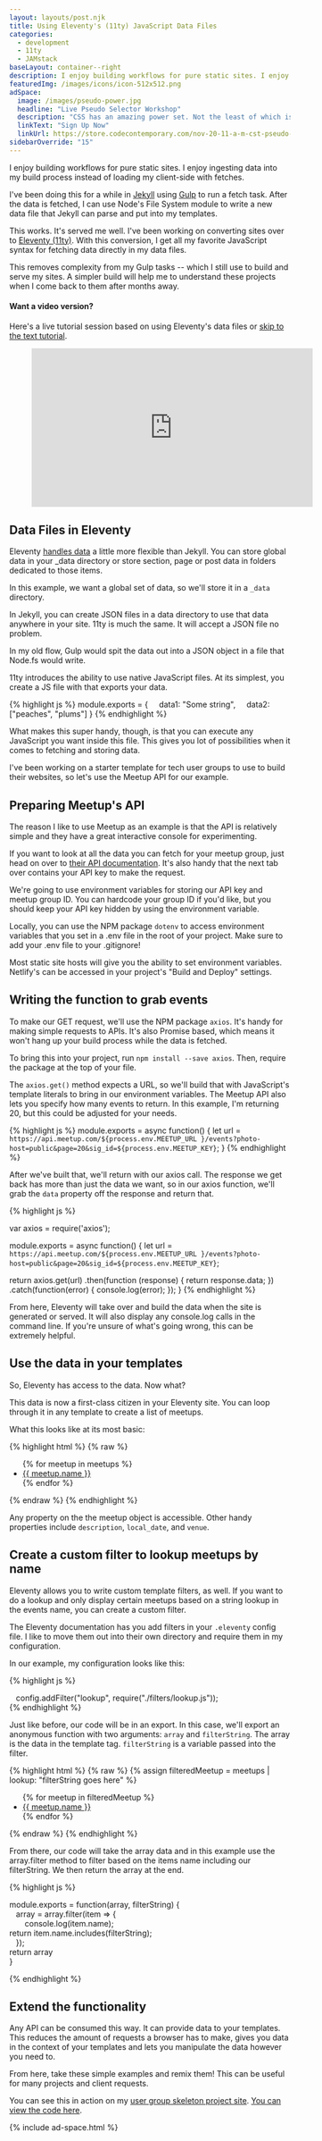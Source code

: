 ```yaml
---
layout: layouts/post.njk
title: Using Eleventy's (11ty) JavaScript Data Files
categories:
  - development
  - 11ty
  - JAMstack
baseLayout: container--right
description: I enjoy building workflows for pure static sites. I enjoy ingesting data into my build process instead of loading my client-side with fetches. In this example, we'll use Eleventy's ability to use a JavaScript file, to execute code to fetch data on site build, negating the need for task runners like Gulp.
featuredImg: /images/icons/icon-512x512.png
adSpace: 
  image: /images/pseudo-power.jpg
  headline: "Live Pseudo Selector Workshop"
  description: "CSS has an amazing power set. Not the least of which is creating stylistic elements on the fly using Pseudo Elements (::after and ::before). We'll cover the basics of ::before and ::after and explore three different powerful design patterns utilizing them."
  linkText: "Sign Up Now"
  linkUrl: https://store.codecontemporary.com/nov-20-11-a-m-cst-pseudo-elements-basics-after-and-before
sidebarOverride: "15"
---
```


I enjoy building workflows for pure static sites. I enjoy ingesting data into my build process instead of loading my client-side with fetches. 

I've been doing this for a while in [Jekyll](https://jekyllrb.com/) using [Gulp](https://gulpjs.com/) to run a fetch task. After the data is fetched, I can use Node's File System module to write a new data file that Jekyll can parse and put into my templates.

This works. It's served me well. I've been working on converting sites over to [Eleventy (11ty)](https://11ty.io). With this conversion, I get all my favorite JavaScript syntax for fetching data directly in my data files.

This removes complexity from my Gulp tasks -- which I still use to build and serve my sites. A simpler build will help me to understand these projects when I come back to them after months away.

#### Want a video version? 

Here's a live tutorial session based on using Eleventy's data files or [skip to the text tutorial](#data-files-in-eleventy).

<figure style="position: relative;
    width: 100%;
    height: 0;
    padding-bottom: 56.25%; margin-bottom: 1rem;">
      <iframe width="560" height="315" src="https://www.youtube.com/embed/JpK0G4vQjZI" frameborder="0" allow="accelerometer; autoplay; encrypted-media; gyroscope; picture-in-picture"  style="
          position: absolute;
          top: 0;
          left: 0;
          width: 100%;
          height: 100%;" allowfullscreen></iframe>
</figure>

## Data Files in Eleventy

Eleventy [handles data](https://www.11ty.io/docs/data/) a little more flexible than Jekyll. You can store global data in your _data directory or store section, page or post data in folders dedicated to those items.

In this example, we want a global set of data, so we'll store it in a `_data` directory.

In Jekyll, you can create JSON files in a data directory to use that data anywhere in your site. 11ty is much the same. It will accept a JSON file no problem.

In my old flow, Gulp would spit the data out into a JSON object in a file that Node.fs would write.

11ty introduces the ability to use native JavaScript files. At its simplest, you create a JS file with that exports your data.

{% highlight js %}
module.exports = {
    data1: "Some string",
    data2: ["peaches", "plums"]
}
{% endhighlight %}

What makes this super handy, though, is that you can execute any JavaScript you want inside this file. This gives you lot of possibilities when it comes to fetching and storing data.

I've been working on a starter template for tech user groups to use to build their websites, so let's use the Meetup API for our example.

## Preparing Meetup's API

The reason I like to use Meetup as an example is that the API is relatively simple and they have a great interactive console for experimenting.

If you want to look at all the data you can fetch for your meetup group, just head on over to [their API documentation](https://secure.meetup.com/meetup_api/console/). It's also handy that the next tab over contains your API key to make the request.

We're going to use environment variables for storing our API key and meetup group ID. You can hardcode your group ID if you'd like, but you should keep your API key hidden by using the environment variable.

Locally, you can use the NPM package `dotenv` to access environment variables that you set in a .env file in the root of your project. Make sure to add your .env file to your .gitignore!

Most static site hosts will give you the ability to set environment variables. Netlify's can be accessed in your project's "Build and Deploy" settings.

## Writing the function to grab events

To make our GET request, we'll use the NPM package `axios`. It's handy for making simple requests to APIs. It's also Promise based, which means it won't hang up your build process while the data is fetched.

To bring this into your project, run `npm install --save axios`. Then, require the package at the top of your file.

The `axios.get()` method expects a URL, so we'll build that with JavaScript's template literals to bring in our environment variables. The Meetup API also lets you specify how many events to return. In this example, I'm returning 20, but this could be adjusted for your needs.

{% highlight js %}
module.exports = async function() {
    let url = `https://api.meetup.com/${process.env.MEETUP_URL }/events?photo-host=public&page=20&sig_id=${process.env.MEETUP_KEY}`;
}
{% endhighlight %}

After we've built that, we'll return with our axios call. The response we get back has more than just the data we want, so in our axios function, we'll grab the `data` property off the response and return that.

{% highlight js %}

var axios   = require('axios');

module.exports = async function() {
  let url = `https://api.meetup.com/${process.env.MEETUP_URL }/events?photo-host=public&page=20&sig_id=${process.env.MEETUP_KEY}`;
  
  return axios.get(url)
      .then(function (response) {
          return response.data;
      })
      .catch(function(error) {
          console.log(error);
      });
}
{% endhighlight %}

From here, Eleventy will take over and build the data when the site is generated or served. It will also display any console.log calls in the command line. If you're unsure of what's going wrong, this can be extremely helpful.

## Use the data in your templates

So, Eleventy has access to the data. Now what?

This data is now a first-class citizen in your Eleventy site. You can loop through it in any template to create a list of meetups.

What this looks like at its most basic:

{% highlight html %}
{% raw %}
<ul>  
  {% for meetup in meetups %}  
  <li>
    <a href="{{ meetup.link }}">{{ meetup.name }}</a>
  </li>  
  {% endfor %}  
</ul>
{% endraw %}
{% endhighlight %}

Any property on the the meetup object is accessible. Other handy properties include `description`, `local_date`, and `venue`.

## Create a custom filter to lookup meetups by name

Eleventy allows you to write custom template filters, as well. If you want to do a lookup and only display certain meetups based on a string lookup in the events name, you can create a custom filter.

The Eleventy documentation has you add filters in your `.eleventy` config file. I like to move them out into their own directory and require them in my configuration.

In our example, my configuration looks like this:

{% highlight js %}

   config.addFilter("lookup", require("./filters/lookup.js"));  
{% endhighlight %} 

Just like before, our code will be in an export. In this case, we'll export an anonymous function with two arguments: `array` and `filterString`. The array is the data in the template tag. `filterString` is a variable passed into the filter. 

{% highlight html %}
{% raw %}
{% assign filteredMeetup = meetups | lookup: "filterString goes here" %}

<ul>  
  {% for meetup in filteredMeetup %}  
  <li>
    <a href="{{ meetup.link }}">{{ meetup.name }}</a>
  </li>  
  {% endfor %}  
</ul>
{% endraw %}
{% endhighlight %}

From there, our code will take the array data and in this example use the array.filter method to filter based on the items name including our filterString. We then return the array at the end.

{% highlight js %}

module.exports = function(array, filterString) {  
   array = array.filter(item => {  
       console.log(item.name);  
return item.name.includes(filterString);  
   });  
return array  
}

{% endhighlight %}

## Extend the functionality

Any API can be consumed this way. It can provide data to your templates. This reduces the amount of requests a browser has to make, gives you data in the context of your templates and lets you manipulate the data however you need to.

From here, take these simple examples and remix them! This can be useful for many projects and client requests.

You can see this in action on my [user group skeleton project site](https://netlify-meetup.netlify.com/). [You can view the code here](https://github.com/brob/static-meetup-skeleton).

{% include ad-space.html %}
